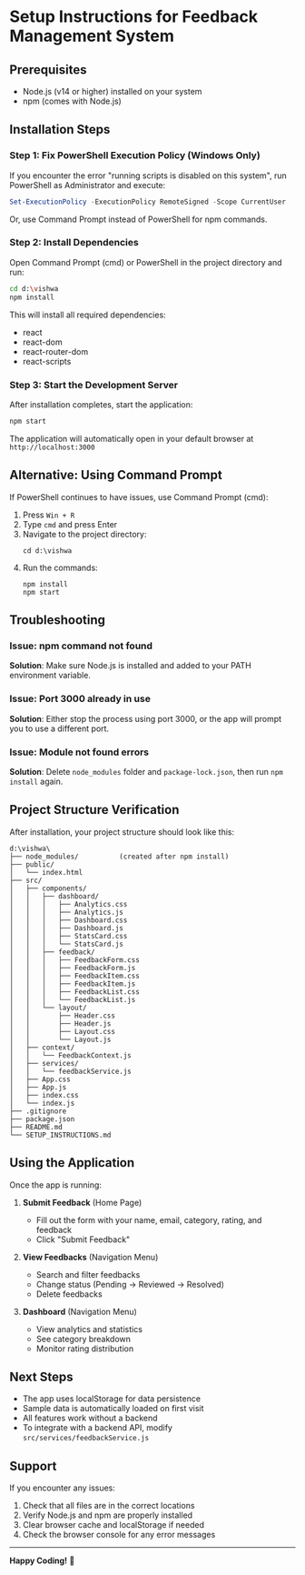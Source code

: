 # Setup Instructions for Feedback Management System

## Prerequisites
- Node.js (v14 or higher) installed on your system
- npm (comes with Node.js)

## Installation Steps

### Step 1: Fix PowerShell Execution Policy (Windows Only)

If you encounter the error "running scripts is disabled on this system", run PowerShell as Administrator and execute:

```powershell
Set-ExecutionPolicy -ExecutionPolicy RemoteSigned -Scope CurrentUser
```

Or, use Command Prompt instead of PowerShell for npm commands.

### Step 2: Install Dependencies

Open Command Prompt (cmd) or PowerShell in the project directory and run:

```bash
cd d:\vishwa
npm install
```

This will install all required dependencies:
- react
- react-dom
- react-router-dom
- react-scripts

### Step 3: Start the Development Server

After installation completes, start the application:

```bash
npm start
```

The application will automatically open in your default browser at `http://localhost:3000`

## Alternative: Using Command Prompt

If PowerShell continues to have issues, use Command Prompt (cmd):

1. Press `Win + R`
2. Type `cmd` and press Enter
3. Navigate to the project directory:
   ```
   cd d:\vishwa
   ```
4. Run the commands:
   ```
   npm install
   npm start
   ```

## Troubleshooting

### Issue: npm command not found
**Solution**: Make sure Node.js is installed and added to your PATH environment variable.

### Issue: Port 3000 already in use
**Solution**: Either stop the process using port 3000, or the app will prompt you to use a different port.

### Issue: Module not found errors
**Solution**: Delete `node_modules` folder and `package-lock.json`, then run `npm install` again.

## Project Structure Verification

After installation, your project structure should look like this:

```
d:\vishwa\
├── node_modules/          (created after npm install)
├── public/
│   └── index.html
├── src/
│   ├── components/
│   │   ├── dashboard/
│   │   │   ├── Analytics.css
│   │   │   ├── Analytics.js
│   │   │   ├── Dashboard.css
│   │   │   ├── Dashboard.js
│   │   │   ├── StatsCard.css
│   │   │   └── StatsCard.js
│   │   ├── feedback/
│   │   │   ├── FeedbackForm.css
│   │   │   ├── FeedbackForm.js
│   │   │   ├── FeedbackItem.css
│   │   │   ├── FeedbackItem.js
│   │   │   ├── FeedbackList.css
│   │   │   └── FeedbackList.js
│   │   └── layout/
│   │       ├── Header.css
│   │       ├── Header.js
│   │       ├── Layout.css
│   │       └── Layout.js
│   ├── context/
│   │   └── FeedbackContext.js
│   ├── services/
│   │   └── feedbackService.js
│   ├── App.css
│   ├── App.js
│   ├── index.css
│   └── index.js
├── .gitignore
├── package.json
├── README.md
└── SETUP_INSTRUCTIONS.md
```

## Using the Application

Once the app is running:

1. **Submit Feedback** (Home Page)
   - Fill out the form with your name, email, category, rating, and feedback
   - Click "Submit Feedback"

2. **View Feedbacks** (Navigation Menu)
   - Search and filter feedbacks
   - Change status (Pending → Reviewed → Resolved)
   - Delete feedbacks

3. **Dashboard** (Navigation Menu)
   - View analytics and statistics
   - See category breakdown
   - Monitor rating distribution

## Next Steps

- The app uses localStorage for data persistence
- Sample data is automatically loaded on first visit
- All features work without a backend
- To integrate with a backend API, modify `src/services/feedbackService.js`

## Support

If you encounter any issues:
1. Check that all files are in the correct locations
2. Verify Node.js and npm are properly installed
3. Clear browser cache and localStorage if needed
4. Check the browser console for any error messages

---

**Happy Coding!** 🚀
